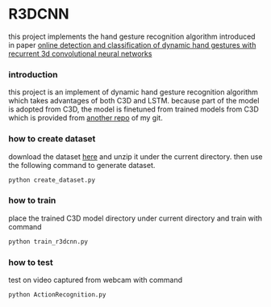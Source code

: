 # R3DCNN
this project implements the hand gesture recognition algorithm introduced in paper [online detection and classification of dynamic hand gestures with recurrent 3d convolutional neural networks](http://research.nvidia.com/sites/default/files/publications/NVIDIA_R3DCNN_cvpr2016.pdf)

### introduction
this project is an implement of dynamic hand gesture recognition algorithm which takes advantages of both C3D and LSTM. because part of the model is adopted from C3D, the model is finetuned from trained models from C3D which is provided from [another repo](https://github.com/breadbread1984/c3d) of my git.

### how to create dataset
download the dataset [here](https://drive.google.com/a/nvidia.com/folderview?id=0ByhYoRYACz9cMUk0QkRRMHM3enc&usp=sharing) and unzip it under the current directory. then use the following command to generate dataset.

```bash
python create_dataset.py
```

### how to train
place the trained C3D model directory under current directory and train with command

```bash
python train_r3dcnn.py
```

### how to test
test on video captured from webcam with command

```bash
python ActionRecognition.py
```
